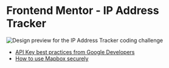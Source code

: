 # Frontend Mentor - IP Address Tracker
![Design preview for the IP Address Tracker coding challenge](./design/desktop-preview.jpg)

- [API Key best practices from Google Developers](https://developers.google.com/maps/api-key-best-practices)
- [How to use Mapbox securely](https://docs.mapbox.com/help/troubleshooting/how-to-use-mapbox-securely/)
